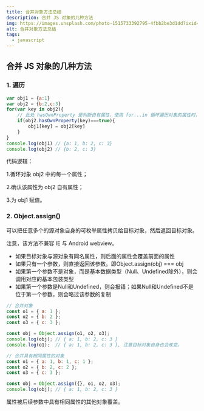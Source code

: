```yaml
---
title: 合并对象方法总结
description: 合并 JS 对象的几种方法
img: https://images.unsplash.com/photo-1515733392795-4fbb2be3d1dd?ixid=MnwxMjA3fDB8MHxzZWFyY2h8NHx8Y29weXxlbnwwfHwwfHw%3D&ixlib=rb-1.2.1&auto=format&fit=crop&w=800&q=80
alt: 合并对象方法总结
tags: 
  - javascript
---
```

## 合并 JS 对象的几种方法

### 1. 遍历

```javascript
var obj1 = {a:1}
var obj2 = {b:2,c:3}
for(var key in obj2){
    // 此处 hasOwnProperty 是判断自有属性，使用 for...in 循环遍历对象的属性时，原型链上的所有属性都将被访问
    if(obj2.hasOwnProperty(key)===true){
        obj1[key] = obj2[key]
    }
}
console.log(obj1) // {a: 1, b: 2, c: 3}
console.log(obj2) // {b: 2, c: 3}
```

代码逻辑：

1.循环对象 obj2 中的每一个属性；

2.确认该属性为 obj2 自有属性；

3.为 obj1 赋值。

### 2. Object.assign()

可以把任意多个的源对象自身的可枚举属性拷贝给目标对象，然后返回目标对象。

注意，该方法不兼容 IE 与 Android webview。

* 如果目标对象与源对象有同名属性，则后面的属性会覆盖前面的属性
* 如果只有一个参数，则直接返回该参数。即Object.assign(obj) === obj
* 如果第一个参数不是对象，而是基本数据类型（Null、Undefined除外），则会调用对应的基本包装类型
* 如果第一个参数是Null和Undefined，则会报错；如果Null和Undefined不是位于第一个参数，则会略过该参数的复制

```javascript
// 合并对象
const o1 = { a: 1 };
const o2 = { b: 2 };
const o3 = { c: 3 };

const obj = Object.assign(o1, o2, o3);
console.log(obj); // { a: 1, b: 2, c: 3 }
console.log(o1);  // { a: 1, b: 2, c: 3 }, 注意目标对象自身也会改变。

// 合并具有相同属性的对象
const o1 = { a: 1, b: 1, c: 1 };
const o2 = { b: 2, c: 2 };
const o3 = { c: 3 };

const obj = Object.assign({}, o1, o2, o3);
console.log(obj); // { a: 1, b: 2, c: 3 }
```

属性被后续参数中具有相同属性的其他对象覆盖。

